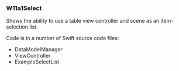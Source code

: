 ###  W11a1Select

Shows the ability to use a table view controller and scene as an item-selection list.

Code is in a number of Swift source code files:
* DataModelManager
* ViewController
* ExampleSelectList
